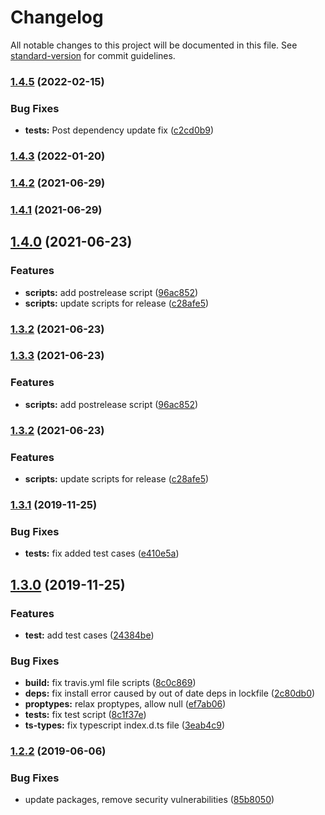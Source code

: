 # Changelog

All notable changes to this project will be documented in this file. See [standard-version](https://github.com/conventional-changelog/standard-version) for commit guidelines.

### [1.4.5](/codeparticle/react-visible/compare/v1.4.3...v1.4.5) (2022-02-15)


### Bug Fixes

* **tests:** Post dependency update fix ([c2cd0b9](/codeparticle/react-visible/commit/c2cd0b964fc30d311c9f1c6cb2ef55b9fa0c40b3))

### [1.4.3](///compare/v1.4.2...v1.4.3) (2022-01-20)

### [1.4.2](///compare/v1.4.1...v1.4.2) (2021-06-29)

### [1.4.1](///compare/v1.4.0...v1.4.1) (2021-06-29)

## [1.4.0](///compare/v1.3.1...v1.4.0) (2021-06-23)


### Features

* **scripts:** add postrelease script ([96ac852](///commit/96ac852cd9c9e1ed188dfd866c701e7d6de04e96))
* **scripts:** update scripts for release ([c28afe5](///commit/c28afe50eec911581fa2b0d4898f9415a67a1e47))

### [1.3.2](///compare/v1.3.3...v1.3.2) (2021-06-23)

### [1.3.3](///compare/v1.3.2...v1.3.3) (2021-06-23)


### Features

* **scripts:** add postrelease script ([96ac852](///commit/96ac852cd9c9e1ed188dfd866c701e7d6de04e96))

### [1.3.2](///compare/v1.3.1...v1.3.2) (2021-06-23)


### Features

* **scripts:** update scripts for release ([c28afe5](///commit/c28afe50eec911581fa2b0d4898f9415a67a1e47))

### [1.3.1](///compare/v1.3.0...v1.3.1) (2019-11-25)


### Bug Fixes

* **tests:** fix added test cases ([e410e5a](///commit/e410e5a444f61c0f7eb74858236caa09b077521e))

## [1.3.0](///compare/v1.2.2...v1.3.0) (2019-11-25)


### Features

* **test:** add test cases ([24384be](///commit/24384be934e6e2b4f7bfaab76e87ec422dd3317c))


### Bug Fixes

* **build:** fix travis.yml file scripts ([8c0c869](///commit/8c0c86935ed5e7a251805512e1d6a777445dc8d2))
* **deps:** fix install error caused by out of date deps in lockfile ([2c80db0](///commit/2c80db095ffb9f7d75147a398d6a0259a18abdec))
* **proptypes:** relax proptypes, allow null ([ef7ab06](///commit/ef7ab06ff7bbcfe7f71b9825cd264628a94e81fc))
* **tests:** fix test script ([8c1f37e](///commit/8c1f37e8d67024edde460dcd5827c25d66fefa1e))
* **ts-types:** fix typescript index.d.ts file ([3eab4c9](///commit/3eab4c9099d3509a80af0d18bbe17b3ea9e1ff78))

### [1.2.2](///compare/v1.2.1...v1.2.2) (2019-06-06)


### Bug Fixes

* update packages, remove security vulnerabilities ([85b8050](///commit/85b8050))

